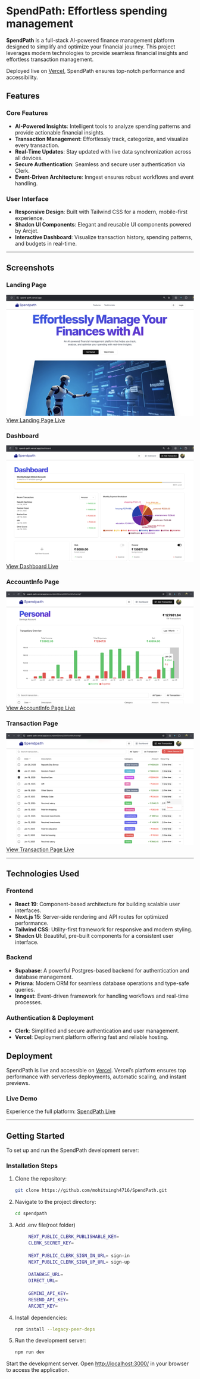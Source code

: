 
# SpendPath: Effortless spending management


**SpendPath** is a full-stack AI-powered finance management platform designed to simplify and optimize your financial journey. This project leverages modern technologies to provide seamless financial insights and effortless transaction management.

 Deployed live on [Vercel](https://spend-path.vercel.app/), SpendPath ensures top-notch performance and accessibility.


## Features

### Core Features
- **AI-Powered Insights**: Intelligent tools to analyze spending patterns and provide actionable financial insights.
- **Transaction Management**: Effortlessly track, categorize, and visualize every transaction.
- **Real-Time Updates**: Stay updated with live data synchronization across all devices.
- **Secure Authentication**: Seamless and secure user authentication via Clerk.
- **Event-Driven Architecture**: Inngest ensures robust workflows and event handling.

### User Interface
- **Responsive Design**: Built with Tailwind CSS for a modern, mobile-first experience.
- **Shadcn UI Components**: Elegant and reusable UI components powered by Arcjet.
- **Interactive Dashboard**: Visualize transaction history, spending patterns, and budgets in real-time.

---


## Screenshots

### Landing Page
![Landing Page](./public/screenshots/landingPage.png)  
[View Landing Page Live](https://spend-path.vercel.app)

### Dashboard
![Dashboard](./public/screenshots/dashboard.png) 
[View Dashboard Live](https://spend-path.vercel.app/dashboard)

### AccountInfo Page
![AccountInfo Page](./public/screenshots/accountInfo.png)  
[View AccountInfo Page Live](https://spend-path.vercel.app/account)

### Transaction Page
![Transaction Page](./public/screenshots/transactionDetails.png)  
[View Transaction Page Live](https://spend-path.vercel.app/transaction/)

---

## Technologies Used

### Frontend
- **React 19**: Component-based architecture for building scalable user interfaces.
- **Next.js 15**: Server-side rendering and API routes for optimized performance.
- **Tailwind CSS**: Utility-first framework for responsive and modern styling.
- **Shadcn UI**: Beautiful, pre-built components for a consistent user interface.

### Backend
- **Supabase**: A powerful Postgres-based backend for authentication and database management.
- **Prisma**: Modern ORM for seamless database operations and type-safe queries.
- **Inngest**: Event-driven framework for handling workflows and real-time processes.

### Authentication & Deployment
- **Clerk**: Simplified and secure authentication and user management.
- **Vercel**: Deployment platform offering fast and reliable hosting.


## Deployment

SpendPath is live and accessible on [Vercel](https://vercel.com). Vercel’s platform ensures top performance with serverless deployments, automatic scaling, and instant previews.

### Live Demo
Experience the full platform: [SpendPath Live](https://spend-path.vercel.app)

---

## Getting Started

To set up and run the SpendPath development server:
### Installation Steps

1. Clone the repository:
   ```sh
   git clone https://github.com/mohitsingh4716/SpendPath.git
   ```

2. Navigate to the project directory:
    ```sh
    cd spendpath
   ```

3. Add .env file(root folder)
   ```sh
        NEXT_PUBLIC_CLERK_PUBLISHABLE_KEY=
        CLERK_SECRET_KEY=

        NEXT_PUBLIC_CLERK_SIGN_IN_URL= sign-in
        NEXT_PUBLIC_CLERK_SIGN_UP_URL= sign-up

        DATABASE_URL=
        DIRECT_URL=

        GEMINI_API_KEY=
        RESEND_API_KEY=
        ARCJET_KEY=
    ```   
4. Install dependencies:
   ```sh
   npm install --legacy-peer-deps
    ```
5. Run the development server:
   ```sh
   npm run dev 
    ```

 Start the development server.
 Open [ http://localhost:3000/]( http://localhost:3000/) in your browser to access the application.


